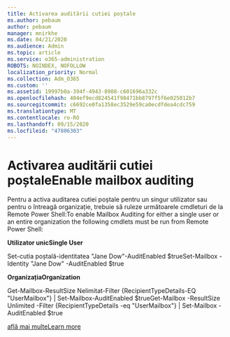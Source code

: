 ```yaml
---
title: Activarea auditării cutiei poștale
ms.author: pebaum
author: pebaum
manager: mnirkhe
ms.date: 04/21/2020
ms.audience: Admin
ms.topic: article
ms.service: o365-administration
ROBOTS: NOINDEX, NOFOLLOW
localization_priority: Normal
ms.collection: Adm_O365
ms.custom: ''
ms.assetid: 19997b0a-394f-4943-8908-c601696a332c
ms.openlocfilehash: 404ef9ecd824541f98471bb8797f5f6e025012b7
ms.sourcegitcommit: c6692ce0fa1358ec3529e59ca0ecdfdea4cdc759
ms.translationtype: MT
ms.contentlocale: ro-RO
ms.lasthandoff: 09/15/2020
ms.locfileid: "47806303"
---
```

# <a name="enable-mailbox-auditing"></a><span data-ttu-id="24c52-102">Activarea auditării cutiei poștale</span><span class="sxs-lookup"><span data-stu-id="24c52-102">Enable mailbox auditing</span></span>

<span data-ttu-id="24c52-103">Pentru a activa auditarea cutiei poștale pentru un singur utilizator sau pentru o întreagă organizație, trebuie să ruleze următoarele cmdleturi de la Remote Power Shell:</span><span class="sxs-lookup"><span data-stu-id="24c52-103">To enable Mailbox Auditing for either a single user or an entire organization the following cmdlets must be run from Remote Power Shell:</span></span>
  
 <span data-ttu-id="24c52-104">**Utilizator unic**</span><span class="sxs-lookup"><span data-stu-id="24c52-104">**Single User**</span></span>
  
<span data-ttu-id="24c52-105">Set-cutia poștală-identitatea "Jane Dow"-AuditEnabled $true</span><span class="sxs-lookup"><span data-stu-id="24c52-105">Set-Mailbox -Identity "Jane Dow" -AuditEnabled $true</span></span>
  
 <span data-ttu-id="24c52-106">**Organizația**</span><span class="sxs-lookup"><span data-stu-id="24c52-106">**Organization**</span></span>
  
<span data-ttu-id="24c52-107">Get-Mailbox-ResultSize Nelimitat-Filter {RecipientTypeDetails-EQ "UserMailbox"} | Set-Mailbox-AuditEnabled $true</span><span class="sxs-lookup"><span data-stu-id="24c52-107">Get-Mailbox -ResultSize Unlimited -Filter {RecipientTypeDetails -eq "UserMailbox"} | Set-Mailbox -AuditEnabled $true</span></span>
  
[<span data-ttu-id="24c52-108">află mai multe</span><span class="sxs-lookup"><span data-stu-id="24c52-108">Learn more</span></span>](https://docs.microsoft.com/microsoft-365/compliance/enable-mailbox-auditing)
  

